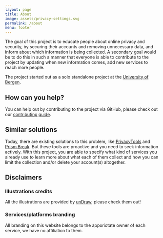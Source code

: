 ```yaml
---
layout: page
title: About
image: assets/privacy-settings.svg
permalink: /about
menu: footer
---
```


The goal of this project is to educate people about online privacy and security, by securing their accounts and removing unnecessary data, and inform about which information is being collected.
A secondary goal would be to do this in such a manner that everyone is able to contribute to the project by updating when new information comes, add new services to reach more people.

The project started out as a solo standalone project at the [University of Bergen][uib].

## How can you help?

You can help out by contributing to the project via GitHub, please check out our [contributing guide][guide].

## Similar solutions

Today, there are existing solutions to this problem, like [PrivacyTools][privacytools] and [Prism Break][prism]. But these tools are proactive and you need to seek information actively. With this project, you are able to specify what kind of services you already use to learn more about what each of them collect and how you can limit the collection and/or delete your account(s) altogether.

## Disclaimers

### Illustrations credits

All the illustrations are provided by [unDraw][undraw], please check them out!

### Services/platforms branding

All branding on this website belongs to the apporiotate owner of each service, we have no affiliation to them.

[privacytools]: https://privacytools.io
[prism]: https://prism-break.org
[uib]: https://uib.no/en
[undraw]: https://undraw.co
[guide]: https://github.com/timharek/everyday-privacy/blob/main/CONTRIBUTE.md
